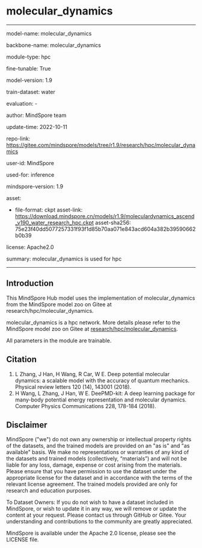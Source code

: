 # molecular_dynamics

---

model-name: molecular_dynamics

backbone-name: molecular_dynamics

module-type: hpc

fine-tunable: True

model-version: 1.9

train-dataset: water

evaluation: -

author: MindSpore team

update-time: 2022-10-11

repo-link: <https://gitee.com/mindspore/models/tree/r1.9/research/hpc/molecular_dynamics>

user-id: MindSpore

used-for: inference

mindspore-version: 1.9

asset:

-
    file-format: ckpt
    asset-link: <https://download.mindspore.cn/models/r1.9/moleculardynamics_ascend_v190_water_research_hpc.ckpt>
    asset-sha256: 75e23f40dd5077257331f93f1d85b70aa071e843acd604a382b39590662b0b39

license: Apache2.0

summary: molecular_dynamics is used for hpc

---

## Introduction

This MindSpore Hub model uses the implementation of molecular_dynamics from the MindSpore model zoo on Gitee at research/hpc/molecular_dynamics.

molecular_dynamics is a hpc network. More details please refer to the MindSpore model zoo on Gitee at [research/hpc/molecular_dynamics](https://gitee.com/mindspore/models/blob/r1.9/research/hpc/molecular_dynamics/README.md).

All parameters in the module are trainable.

## Citation

1. L Zhang, J Han, H Wang, R Car, W E. Deep potential molecular dynamics: a scalable model with the accuracy of quantum mechanics. Physical review letters 120 (14), 143001 (2018).
2. H Wang, L Zhang, J Han, W E. DeePMD-kit: A deep learning package for many-body potential energy representation and molecular dynamics. Computer Physics Communications 228, 178-184 (2018).

## Disclaimer

MindSpore ("we") do not own any ownership or intellectual property rights of the datasets, and the trained models are provided on an "as is" and "as available" basis. We make no representations or warranties of any kind of the datasets and trained models (collectively, “materials”) and will not be liable for any loss, damage, expense or cost arising from the materials. Please ensure that you have permission to use the dataset under the appropriate license for the dataset and in accordance with the terms of the relevant license agreement. The trained models provided are only for research and education purposes.

To Dataset Owners: If you do not wish to have a dataset included in MindSpore, or wish to update it in any way, we will remove or update the content at your request. Please contact us through GitHub or Gitee. Your understanding and contributions to the community are greatly appreciated.

MindSpore is available under the Apache 2.0 license, please see the LICENSE file.
